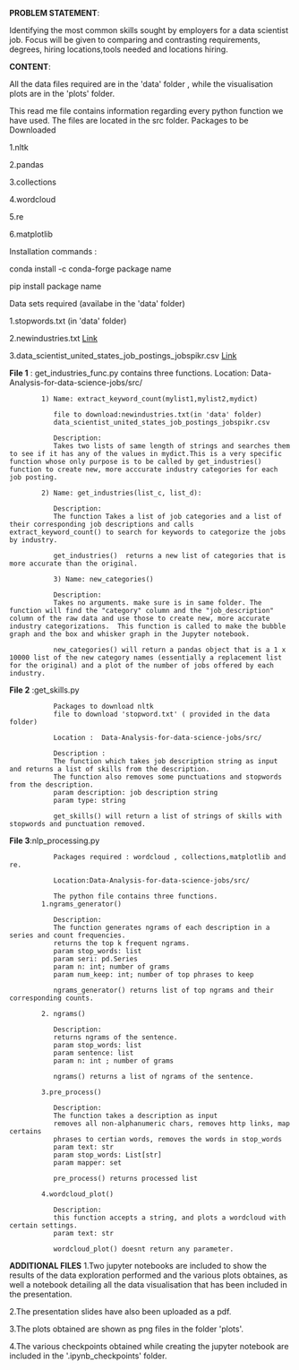 
**PROBLEM STATEMENT**:  

Identifying the most common skills sought by employers for a data scientist job. Focus will
be given to comparing and contrasting requirements, degrees,  hiring locations,tools needed and locations hiring.


**CONTENT**:


All the data files required are in the 'data' folder , while the visualisation plots are in the 'plots' folder.

This read me file contains information regarding every python function we have used. The files are located in the src folder.
Packages to be Downloaded

1.nltk

2.pandas

3.collections

4.wordcloud

5.re

6.matplotlib

Installation commands :

conda install -c conda-forge  package name

pip install package name
  

Data sets required (availabe in the 'data' folder)

1.stopwords.txt (in 'data' folder)

2.newindustries.txt <a href="https://www.labor.ny.gov/agencyinfo/industrykeywords.shtm"> Link</a>

3.data_scientist_united_states_job_postings_jobspikr.csv <a href="https://data.world/jobspikr/10000-data-scientist-job-postings-from-the-usa"> Link </a>




**File 1** :   get_industries_func.py contains three functions. 
               Location: Data-Analysis-for-data-science-jobs/src/

            1) Name: extract_keyword_count(mylist1,mylist2,mydict)

               file to download:newindustries.txt(in 'data' folder)
               data_scientist_united_states_job_postings_jobspikr.csv

               Description:
               Takes two lists of same length of strings and searches them to see if it has any of the values in mydict.This is a very specific function whose only purpose is to be called by get_industries() function to create new, more acccurate industry categories for each job posting. 

            2) Name: get_industries(list_c, list_d):
            
               Description: 
               The function Takes a list of job categories and a list of their corresponding job descriptions and calls    extract_keyword_count() to search for keywords to categorize the jobs by industry. 
            
               get_industries()  returns a new list of categories that is more accurate than the original. 
               
               3) Name: new_categories()            

               Description:
               Takes no arguments. make sure is in same folder. The function will find the "category" column and the "job_description" column of the raw data and use those to create new, more accurate industry categorizations.  This function is called to make the bubble graph and the box and whisker graph in the Jupyter notebook.

               new_categories() will return a pandas object that is a 1 x 10000 list of the new category names (essentially a replacement list for the original) and a plot of the number of jobs offered by each industry. 

**File 2** :get_skills.py

               Packages to download nltk 
               file to download 'stopword.txt' ( provided in the data folder)

               Location :  Data-Analysis-for-data-science-jobs/src/

               Description :
               The function which takes job description string as input and returns a list of skills from the description.
               The function also removes some punctuations and stopwords from the description. 
               param description: job description string
               param type: string    

               get_skills() will return a list of strings of skills with stopwords and punctuation removed.

**File 3**:nlp_processing.py

               Packages required : wordcloud , collections,matplotlib and re.

               Location:Data-Analysis-for-data-science-jobs/src/

               The python file contains three functions.
            1.ngrams_generator()
  
               Description:
               The function generates ngrams of each description in a series and count frequencies.
               returns the top k frequent ngrams.
               param stop_words: list
               param seri: pd.Series
               param n: int; number of grams
               param num_keep: int; number of top phrases to keep

               ngrams_generator() returns list of top ngrams and their corresponding counts.

            2. ngrams()
  
               Description:
               returns ngrams of the sentence.
               param stop_words: list
               param sentence: list
               param n: int ; number of grams

               ngrams() returns a list of ngrams of the sentence.
    
            3.pre_process()
  
               Description:
               The function takes a description as input
               removes all non-alphanumeric chars, removes http links, map certains 
               phrases to certian words, removes the words in stop_words 
               param text: str
               param stop_words: List[str]
               param mapper: set

               pre_process() returns processed list
    
            4.wordcloud_plot()

               Description:
               this function accepts a string, and plots a wordcloud with certain settings.
               param text: str

               wordcloud_plot() doesnt return any parameter.
    
 **ADDITIONAL FILES**
1.Two jupyter notebooks are included to show the results of the data exploration performed and the various plots obtaines, as well a notebook detailing all the data visualisation that has been included in the presentation.

2.The presentation slides have also been uploaded as a pdf.

3.The plots obtained are shown as png files in the folder 'plots'.

4.The various checkpoints obtained while creating the jupyter notebook are included in the '.ipynb_checkpoints' folder.
    
    
   

